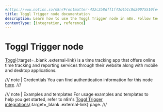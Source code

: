 ```yaml
---
#https://www.notion.so/n8n/Frontmatter-432c2b8dff1f43d4b1c8d20075510fe4
title: Toggl Trigger node documentation
description: Learn how to use the Toggl Trigger node in n8n. Follow technical documentation to integrate Toggl Trigger node into your workflows.
contentType: [integration, reference]
---
```


# Toggl Trigger node

[Toggl](https://toggl.com/){:target=_blank .external-link} is a time tracking app that offers online time tracking and reporting services through their website along with mobile and desktop applications.

/// note | Credentials
You can find authentication information for this node [here](/integrations/builtin/credentials/toggl/).
///

///  note  | Examples and templates
For usage examples and templates to help you get started, refer to n8n's [Toggl Trigger integrations](https://n8n.io/integrations/toggl-trigger/){:target=_blank .external-link} page.
///
